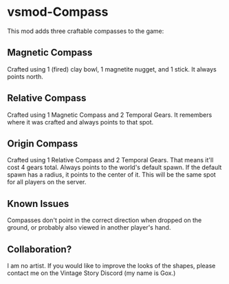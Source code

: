 # vsmod-Compass

This mod adds three craftable compasses to the game:

## Magnetic Compass

Crafted using 1 (fired) clay bowl, 1 magnetite nugget, and 1 stick. It always points north.

## Relative Compass

Crafted using 1 Magnetic Compass and 2 Temporal Gears. It remembers where it was crafted and always points to that spot.

## Origin Compass

Crafted using 1 Relative Compass and 2 Temporal Gears. That means it'll cost 4 gears total. Always points to the world's default spawn. If the default spawn has a radius, it points to the center of it. This will be the same spot for all players on the server.

## Known Issues

Compasses don't point in the correct direction when dropped on the ground, or probably also viewed in another player's hand.

## Collaboration?

I am no artist. If you would like to improve the looks of the shapes, please contact me on the Vintage Story Discord (my name is Gox.)
